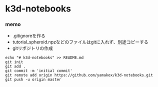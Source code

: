 # k3d-notebooks

### memo

* .gitignoreを作る
* tutorial_spheroid.npzなどのファイルはgitに入れず、別途コピーする
* gitリポジトリの作成

```
echo "# k3d-notebooks" >> README.md
git init
git add .
git commit -m 'initial commit'
git remote add origin https://github.com/yamakox/k3d-notebooks.git
git push -u origin master
```

